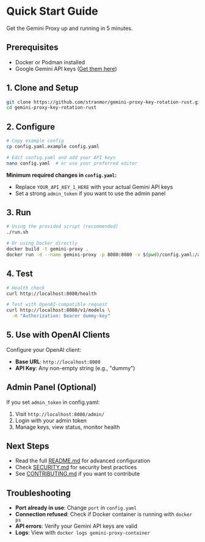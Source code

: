 # Quick Start Guide

Get the Gemini Proxy up and running in 5 minutes.

## Prerequisites

- Docker or Podman installed
- Google Gemini API keys ([Get them here](https://aistudio.google.com/app/apikey))

## 1. Clone and Setup

```bash
git clone https://github.com/stranmor/gemini-proxy-key-rotation-rust.git
cd gemini-proxy-key-rotation-rust
```

## 2. Configure

```bash
# Copy example config
cp config.yaml.example config.yaml

# Edit config.yaml and add your API keys
nano config.yaml  # or use your preferred editor
```

**Minimum required changes in `config.yaml`:**
- Replace `YOUR_API_KEY_1_HERE` with your actual Gemini API keys
- Set a strong `admin_token` if you want to use the admin panel

## 3. Run

```bash
# Using the provided script (recommended)
./run.sh

# Or using Docker directly
docker build -t gemini-proxy .
docker run -d --name gemini-proxy -p 8080:8080 -v $(pwd)/config.yaml:/app/config.yaml:ro gemini-proxy
```

## 4. Test

```bash
# Health check
curl http://localhost:8080/health

# Test with OpenAI-compatible request
curl http://localhost:8080/v1/models \
  -H "Authorization: Bearer dummy-key"
```

## 5. Use with OpenAI Clients

Configure your OpenAI client:
- **Base URL**: `http://localhost:8080`
- **API Key**: Any non-empty string (e.g., "dummy")

## Admin Panel (Optional)

If you set `admin_token` in config.yaml:
1. Visit `http://localhost:8080/admin/`
2. Login with your admin token
3. Manage keys, view status, monitor health

## Next Steps

- Read the full [README.md](README.md) for advanced configuration
- Check [SECURITY.md](SECURITY.md) for security best practices
- See [CONTRIBUTING.md](CONTRIBUTING.md) if you want to contribute

## Troubleshooting

- **Port already in use**: Change `port` in `config.yaml`
- **Connection refused**: Check if Docker container is running with `docker ps`
- **API errors**: Verify your Gemini API keys are valid
- **Logs**: View with `docker logs gemini-proxy-container`
